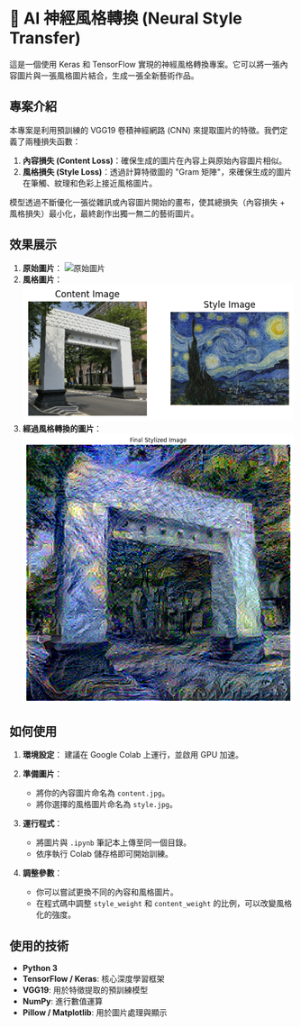 # 🎨 AI 神經風格轉換 (Neural Style Transfer)

這是一個使用 Keras 和 TensorFlow 實現的神經風格轉換專案。它可以將一張內容圖片與一張風格圖片結合，生成一張全新藝術作品。

## 專案介紹

本專案是利用預訓練的 VGG19 卷積神經網路 (CNN) 來提取圖片的特徵。我們定義了兩種損失函數：

1.  **內容損失 (Content Loss)**：確保生成的圖片在內容上與原始內容圖片相似。
2.  **風格損失 (Style Loss)**：透過計算特徵圖的 "Gram 矩陣"，來確保生成的圖片在筆觸、紋理和色彩上接近風格圖片。

模型透過不斷優化一張從雜訊或內容圖片開始的畫布，使其總損失（內容損失 + 風格損失）最小化，最終創作出獨一無二的藝術圖片。

## 效果展示

1.  **原始圖片**：
   ![原始圖片](origin_image.png)
2.  **風格圖片**：
   ![風格圖片](style_image.png)
3.  **經過風格轉換的圖片**：
   ![轉換後圖片](final_stylized_image.png)

## 如何使用

1.  **環境設定**：
    建議在 Google Colab 上運行，並啟用 GPU 加速。

2.  **準備圖片**：
    - 將你的內容圖片命名為 `content.jpg`。
    - 將你選擇的風格圖片命名為 `style.jpg`。

3.  **運行程式**：
    - 將圖片與 `.ipynb` 筆記本上傳至同一個目錄。
    - 依序執行 Colab 儲存格即可開始訓練。

4.  **調整參數**：
    - 你可以嘗試更換不同的內容和風格圖片。
    - 在程式碼中調整 `style_weight` 和 `content_weight` 的比例，可以改變風格化的強度。

## 使用的技術

- **Python 3**
- **TensorFlow / Keras**: 核心深度學習框架
- **VGG19**: 用於特徵提取的預訓練模型
- **NumPy**: 進行數值運算
- **Pillow / Matplotlib**: 用於圖片處理與顯示
